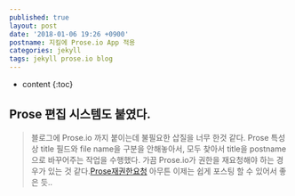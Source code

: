 ```yaml
---
published: true
layout: post
date: '2018-01-06 19:26 +0900'
postname: 지킬에 Prose.io App 적용
categories: jekyll
tags: jekyll prose.io blog
---
```

* content
{:toc}

## Prose 편집 시스템도 붙였다.
> 블로그에 Prose.io 까지 붙이는데 불필요한 삽질을 너무 한것 같다. Prose 특성상 title 필드와  file name을 구분을 안해놓아서, 모두 찾아서 title을 postname으로 바꾸어주는 작업을 수행했다.
> 가끔 Prose.io가 권한을 재요청해야 하는 경우가 있는 것 같다.[Prose재권한요청](prose.io) 
> 아무튼 이제는 쉽게 포스팅 할 수 있어서 좋은 듯..
